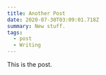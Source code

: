 ```yaml
---
title: Another Post
date: 2020-07-30T03:09:01.718Z
summary: New stuff.
tags:
  - post
  - Writing
---
```

This is the post.